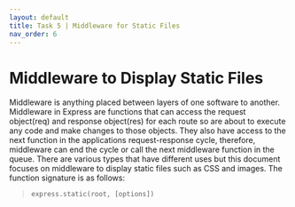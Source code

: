 ```yaml
---
layout: default
title: Task 5 | Middleware for Static Files
nav_order: 6
---
```


# Middleware to Display Static Files
Middleware is anything placed between layers of one software to another. Middleware in Express are functions that can access the request object(req) and response object(res) for each route so are about to execute any code and make changes to those objects. They also have access to the next function in the applications request-response cycle, therefore, middleware can end the cycle or call the next middleware function in the queue. There are various types that have different uses but this document focuses on middleware to display static files such as CSS and images. The function signature is as follows:
> `express.static(root, [options])`
